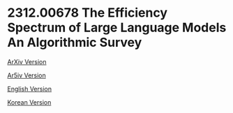 # 2312.00678 The Efficiency Spectrum of Large Language Models An Algorithmic Survey

[ArXiv Version](https://arxiv.org/abs/2312.00678)

[Ar5iv Version](https://ar5iv.org/abs/2312.00678)

[English Version](https://raw.githack.com/kh-kim/arxiv-translator/master/papers/2312.00678/paper.en.html)

[Korean Version](https://raw.githack.com/kh-kim/arxiv-translator/master/papers/2312.00678/paper.ko.html)